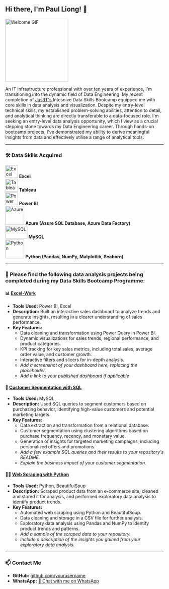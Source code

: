 ## Hi there, I'm Paul Liong! 🙂

<img src="https://github.com/user-attachments/assets/139b5542-b53e-4331-b8bb-50409b5aa51e" alt="Welcome GIF" width="200" height="200"/>


An IT infrastructure professional with over ten years of experience, I'm transitioning into the dynamic field of Data Engineering. My recent completion of [JustIT's ](https://www.justit.co.uk/)Intesnive Data Skills Bootcamp equipped me with core skills in data analysis and visualization. Despite my entry-level technical skills, my established problem-solving abilities, attention to detail, and analytical thinking are directly transferable to a data-focused role. I'm seeking an entry-level data analysis opportunity, which I view as a crucial stepping stone towards my Data Engineering career. Through hands-on bootcamp projects, I've demonstrated my ability to derive meaningful insights from data and effectively utilise a range of analytical tools.

---

### 🛠 Data Skills Acquired

<p align="left">
  <img src="https://www.logo.wine/a/logo/Microsoft_Excel/Microsoft_Excel-Logo.wine.svg" alt="Excel" width="40" height="40"/> <b>Excel</b>
  <br>
  <img src="https://cdn.worldvectorlogo.com/logos/tableau-software.svg" alt="Tableau" width="40" height="40"/> <b>Tableau</b>
  <br>
  <img src="https://cdn-dynmedia-1.microsoft.com/is/image/microsoftcorp/Hero_BPI_icon1?resMode=sharp2&op_usm=1.5,0.65,15,0&wid=96&hei=96&qlt=100&fmt=png-alpha&fit=constrain" alt="Power BI" width="40" height="40"/> <b>Power BI</b>
  <br>
  <img src="https://upload.wikimedia.org/wikipedia/commons/a/a8/Microsoft_Azure_Logo.svg" alt="Azure" width="60" height="60"/> <b>Azure (Azure SQL Database, Azure Data Factory)</b>
  <br>
  <img src="https://upload.wikimedia.org/wikipedia/commons/0/0a/MySQL_textlogo.svg" alt="MySQL" width="70" height="40"/> <b>MySQL</b>
  <br>
  <img src="https://upload.wikimedia.org/wikipedia/commons/c/c3/Python-logo-notext.svg" alt="Python" width="60" height="60"/> <b>Python (Pandas, NumPy, Matplotlib, Seaborn)</b>
</p>

---

### 🚀 Please find the following data analysis projects being completed during my Data Skills Bootcamp Programme:

#### 📊 [Excel-Work](https://pliong-justitbootcamp.github.io/Excel-Work/)

- **Tools Used:** Power BI, Excel
- **Description:** Built an interactive sales dashboard to analyze trends and generate insights, resulting in a clearer understanding of sales performance.
- **Key Features:**
  - Data cleaning and transformation using Power Query in Power BI.
  - Dynamic visualizations for sales trends, regional performance, and product categories.
  - KPI tracking for key sales metrics, including total sales, average order value, and customer growth.
  - Interactive filters and slicers for in-depth analysis.
  - *Add a screenshot of your dashboard here, replacing the placeholder.*
  - *Add a link to your published dashboard if applicable*

#### 📌 [Customer Segmentation with SQL](https://github.com/yourusername/customer-segmentation)
- **Tools Used:** MySQL
- **Description:** Used SQL queries to segment customers based on purchasing behavior, identifying high-value customers and potential marketing targets.
- **Key Features:**
  - Data extraction and transformation from a relational database.
  - Customer segmentation using clustering algorithms based on purchase frequency, recency, and monetary value.
  - Generation of insights for targeted marketing campaigns, including personalized offers and promotions.
  - *Add a few example SQL queries and their results to your repository's README.*
  - *Explain the business impact of your customer segmentation.*

#### 🕵️‍♂️ [Web Scraping with Python](https://github.com/yourusername/web-scraping-project)
- **Tools Used:** Python, BeautifulSoup
- **Description:** Scraped product data from an e-commerce site, cleaned and stored it for analysis, and performed exploratory data analysis to identify product trends.
- **Key Features:**
  - Automated web scraping using Python and BeautifulSoup.
  - Data cleaning and storage in a CSV file for further analysis.
  - Exploratory data analysis using Pandas and NumPy to identify product trends and patterns.
  - *Add a sample of the scraped data to your repository.*
  - *Include a description of the insights you gained from your exploratory data analysis.*

---

### 📫 Contact Me

- **GitHub:** [github.com/yourusername](https://github.com/yourusername)
- **WhatsApp:** [📱 Chat with me on WhatsApp](https://wa.me/YOUR_PHONE_NUMBER)
